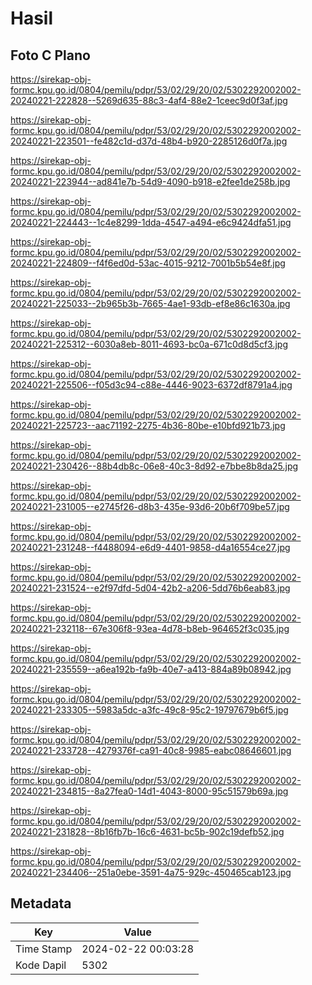 # Hasil

## Foto C Plano

https://sirekap-obj-formc.kpu.go.id/0804/pemilu/pdpr/53/02/29/20/02/5302292002002-20240221-222828--5269d635-88c3-4af4-88e2-1ceec9d0f3af.jpg

https://sirekap-obj-formc.kpu.go.id/0804/pemilu/pdpr/53/02/29/20/02/5302292002002-20240221-223501--fe482c1d-d37d-48b4-b920-2285126d0f7a.jpg

https://sirekap-obj-formc.kpu.go.id/0804/pemilu/pdpr/53/02/29/20/02/5302292002002-20240221-223944--ad841e7b-54d9-4090-b918-e2fee1de258b.jpg

https://sirekap-obj-formc.kpu.go.id/0804/pemilu/pdpr/53/02/29/20/02/5302292002002-20240221-224443--1c4e8299-1dda-4547-a494-e6c9424dfa51.jpg

https://sirekap-obj-formc.kpu.go.id/0804/pemilu/pdpr/53/02/29/20/02/5302292002002-20240221-224809--f4f6ed0d-53ac-4015-9212-7001b5b54e8f.jpg

https://sirekap-obj-formc.kpu.go.id/0804/pemilu/pdpr/53/02/29/20/02/5302292002002-20240221-225033--2b965b3b-7665-4ae1-93db-ef8e86c1630a.jpg

https://sirekap-obj-formc.kpu.go.id/0804/pemilu/pdpr/53/02/29/20/02/5302292002002-20240221-225312--6030a8eb-8011-4693-bc0a-671c0d8d5cf3.jpg

https://sirekap-obj-formc.kpu.go.id/0804/pemilu/pdpr/53/02/29/20/02/5302292002002-20240221-225506--f05d3c94-c88e-4446-9023-6372df8791a4.jpg

https://sirekap-obj-formc.kpu.go.id/0804/pemilu/pdpr/53/02/29/20/02/5302292002002-20240221-225723--aac71192-2275-4b36-80be-e10bfd921b73.jpg

https://sirekap-obj-formc.kpu.go.id/0804/pemilu/pdpr/53/02/29/20/02/5302292002002-20240221-230426--88b4db8c-06e8-40c3-8d92-e7bbe8b8da25.jpg

https://sirekap-obj-formc.kpu.go.id/0804/pemilu/pdpr/53/02/29/20/02/5302292002002-20240221-231005--e2745f26-d8b3-435e-93d6-20b6f709be57.jpg

https://sirekap-obj-formc.kpu.go.id/0804/pemilu/pdpr/53/02/29/20/02/5302292002002-20240221-231248--f4488094-e6d9-4401-9858-d4a16554ce27.jpg

https://sirekap-obj-formc.kpu.go.id/0804/pemilu/pdpr/53/02/29/20/02/5302292002002-20240221-231524--e2f97dfd-5d04-42b2-a206-5dd76b6eab83.jpg

https://sirekap-obj-formc.kpu.go.id/0804/pemilu/pdpr/53/02/29/20/02/5302292002002-20240221-232118--67e306f8-93ea-4d78-b8eb-964652f3c035.jpg

https://sirekap-obj-formc.kpu.go.id/0804/pemilu/pdpr/53/02/29/20/02/5302292002002-20240221-235559--a6ea192b-fa9b-40e7-a413-884a89b08942.jpg

https://sirekap-obj-formc.kpu.go.id/0804/pemilu/pdpr/53/02/29/20/02/5302292002002-20240221-233305--5983a5dc-a3fc-49c8-95c2-19797679b6f5.jpg

https://sirekap-obj-formc.kpu.go.id/0804/pemilu/pdpr/53/02/29/20/02/5302292002002-20240221-233728--4279376f-ca91-40c8-9985-eabc08646601.jpg

https://sirekap-obj-formc.kpu.go.id/0804/pemilu/pdpr/53/02/29/20/02/5302292002002-20240221-234815--8a27fea0-14d1-4043-8000-95c51579b69a.jpg

https://sirekap-obj-formc.kpu.go.id/0804/pemilu/pdpr/53/02/29/20/02/5302292002002-20240221-231828--8b16fb7b-16c6-4631-bc5b-902c19defb52.jpg

https://sirekap-obj-formc.kpu.go.id/0804/pemilu/pdpr/53/02/29/20/02/5302292002002-20240221-234406--251a0ebe-3591-4a75-929c-450465cab123.jpg


## Metadata

| Key        | Value               |
| ---------- | ------------------- |
| Time Stamp | 2024-02-22 00:03:28 |
| Kode Dapil | 5302                |



